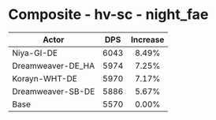 # Composite - hv-sc - night_fae
| Actor | DPS | Increase |
|---|:---:|:---:|
|Niya-GI-DE|6043|8.49%|
|Dreamweaver-DE_HA|5974|7.25%|
|Korayn-WHT-DE|5970|7.17%|
|Dreamweaver-SB-DE|5886|5.67%|
|Base|5570|0.00%|
